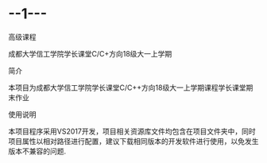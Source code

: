 # --1---
高级课程

成都大学信工学院学长课堂C/C+方向18级大一上学期

简介

本项目为成都大学信工学院学长课堂C/C++方向18级大一上学期课程学长课堂期末作业

使用说明

本项目程序采用VS2017开发，项目相关资源库文件均包含在项目文件夹中，同时项目属性以相对路径进行配置，建议下载相同版本的开发软件进行使用，以免发生版本不兼容的问题.
